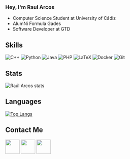 ### Hey, I'm Raul Arcos

- Computer Science Student at University of Cádiz
- AlumNi Formula Gades
- Software Developer at GTD

## Skills 
![C++](https://img.shields.io/badge/c++-%2300599C.svg?style=for-the-badge&logo=c%2B%2B&logoColor=Black)
![Python](https://img.shields.io/badge/python-3670A0?style=for-the-badge&logo=python&logoColor=FFFFFF)
![Java](https://img.shields.io/badge/java-%23ED8B00.svg?style=for-the-badge&logo=java&logoColor=white)
![PHP](https://img.shields.io/badge/php-%23777BB4.svg?style=for-the-badge&logo=php&logoColor=white)
![LaTeX](https://img.shields.io/badge/latex-%23008080.svg?style=for-the-badge&logo=latex&logoColor=white)
![Docker](https://img.shields.io/badge/docker-%230db7ed.svg?style=for-the-badge&logo=docker&logoColor=white)
![Git](https://img.shields.io/badge/git-%23F05033.svg?style=for-the-badge&logo=git&logoColor=white)

## Stats
![Raúl Arcos stats](https://github-readme-stats.vercel.app/api?username=RaulArcos&show_icons=true&theme=transparent)

## Languages 
[![Top Langs](https://github-readme-stats.vercel.app/api/top-langs/?username=RaulArcos&layout=compact&theme=tokyonight)](https://github.com/Lagaress/github-readme-stats)

## Contact Me
<p align="left" >
        <a href="https://www.linkedin.com/in/raularcos/" target="_blank" rel="noreferrer"><img src="https://user-images.githubusercontent.com/48330849/172059761-c87c0437-c1b5-4e33-8d3e-e00adf4afc57.png"  width="45"></a>
    <a href="http://instagram.com/raularcosherrera" target="_blank" rel="noreferrer"><img src="https://user-images.githubusercontent.com/48330849/172059811-e9699771-f560-4217-b698-d64db9b4fe1c.png"  width="45"></a>
    <a href="https://twitter.com/RaulArcosH" target="_blank" rel="noreferrer"><img src="https://user-images.githubusercontent.com/48330849/172059786-980a496d-654e-4d81-add4-b490553bf34d.png"  width="45"></a>
</p>
